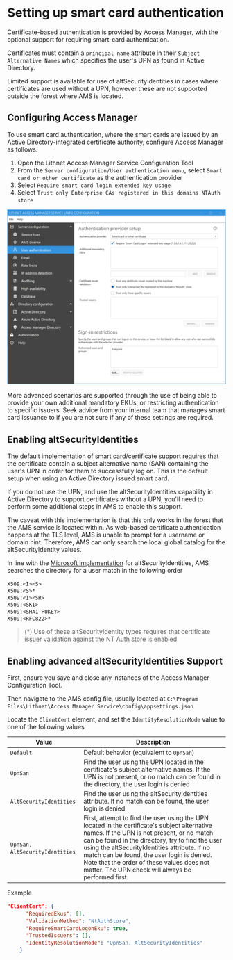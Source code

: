 # Setting up smart card authentication

Certificate-based authentication is provided by Access Manager, with the optional support for requiring smart-card authentication.

Certificates must contain a `principal name` attribute in their `Subject Alternative Names` which specifies the user's UPN as found in Active Directory.

Limited support is available for use of altSecurityIdentities in cases where certificates are used without a UPN, however these are not supported outside the forest where AMS is located.

## Configuring Access Manager

To use smart card authentication, where the smart cards are issued by an Active Directory-integrated certificate authority, configure Access Manager as follows.

1. Open the Lithnet Access Manager Service Configuration Tool
2. From the `Server configuration/User authentication menu`, select `Smart card or other certificate` as the authentication provider
3. Select `Require smart card login extended key usage`
4. Select `Trust only Enterprise CAs registered in this domains NTAuth store`

![authentication\_smartcard](../../.gitbook/assets/ui-page-authentication-smartcard.png)

More advanced scenarios are supported through the use of being able to provide your own additional mandatory EKUs, or restricting authentication to specific issuers. Seek advice from your internal team that manages smart card issuance to if you are not sure if any of these settings are required.

## Enabling altSecurityIdentities

The default implementation of smart card/certificate support requires that the certificate contain a subject alternative name (SAN) containing the user's UPN in order for them to successfully log on. This is the default setup when using an Active Directory issued smart card.

If you do not use the UPN, and use the altSecurityIdentities capability in Active Directory to support certificates without a UPN, you'll need to perform some additional steps in AMS to enable this support.

The caveat with this implementation is that this only works in the forest that the AMS service is located within. As web-based certificate authentication happens at the TLS level, AMS is unable to prompt for a username or domain hint. Therefore, AMS can only search the local global catalog for the altSecurityIdentity values.

In line with the [Microsoft implementation](https://docs.microsoft.com/en-us/windows/security/identity-protection/smart-cards/smart-card-certificate-requirements-and-enumeration) for altSecurityIdentities, AMS searches the directory for a user match in the following order

```
X509:<I><S>
X509:<S>*
X509:<I><SR>
X509:<SKI>
X509:<SHA1-PUKEY>
X509:<RFC822>*
```

> (\*) Use of these altSecurityIdentity types requires that certificate issuer validation against the NT Auth store is enabled

## Enabling advanced altSecurityIdentities Support

First, ensure you save and close any instances of the Access Manager Configuration Tool.

Then navigate to the AMS config file, usually located at `C:\Program Files\Lithnet\Access Manager Service\config\appsettings.json`

Locate the `ClientCert` element, and set the `IdentityResolutionMode` value to one of the following values

| Value                           | Description                                                                                                                                                                                                                                                                                                                                                                                        |
| ------------------------------- | -------------------------------------------------------------------------------------------------------------------------------------------------------------------------------------------------------------------------------------------------------------------------------------------------------------------------------------------------------------------------------------------------- |
| `Default`                       | Default behavior (equivalent to `UpnSan`)                                                                                                                                                                                                                                                                                                                                                          |
| `UpnSan`                        | Find the user using the UPN located in the certificate's subject alternative names. If the UPN is not present, or no match can be found in the directory, the user login is denied                                                                                                                                                                                                                 |
| `AltSecurityIdentities`         | Find the user using the altSecurityIdentities attribute. If no match can be found, the user login is denied                                                                                                                                                                                                                                                                                        |
| `UpnSan, AltSecurityIdentities` | First, attempt to find the user using the UPN located in the certificate's subject alternative names. If the UPN is not present, or no match can be found in the directory, try to find the user using the altSecurityIdentities attribute. If no match can be found, the user login is denied. Note that the order of these values does not matter. The UPN check will always be performed first. |

Example

```json
"ClientCert": {
      "RequiredEkus": [],
      "ValidationMethod": "NtAuthStore",
      "RequireSmartCardLogonEku": true,
      "TrustedIssuers": [],
      "IdentityResolutionMode": "UpnSan, AltSecurityIdentities"
    }
```

